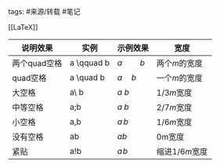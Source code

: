 tags: #来源/转载 
#笔记 

[[LaTeX]]


| 说明效果 | 实例 | 示例效果 | 宽度 |
|-----|-----|---|---|
| 两个quad空格 | a \qquad b | $a \qquad b$ | 两个*m*的宽度  |
| quad空格     | a \quad b  | $a \quad b$  | 一个*m*的宽度 |
| 大空格       | a\ b       | $a\ b$       | 1/3*m*宽度    |
| 中等空格     | a\;b       | $a\;b$       | 2/7*m*宽度    |
| 小空格       | a\,b       | $a\,b$       | 1/6*m*宽度    |
| 没有空格     | ab         | $ab$         |  0m宽度 |
| 紧贴         | a\!b       | $a\!b$       | 缩进1/6*m*宽度|


